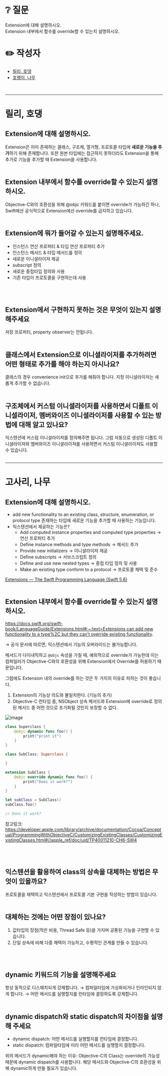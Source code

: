 # ❔ 질문
Extension에 대해 설명하시오. <br />
Extension 내부에서 함수를 override할 수 있는지 설명하시오.<br />

# ✏️ 작성자
- [릴리, 호댕](#릴리-호댕)
- [호랭이, 나무](#호랭이-나무)
<br />

---

# 릴리, 호댕
## Extension에 대해 설명하시오.

Extension은 이미 존재하는 클래스, 구조체, 열거형, 프로토콜 타입에 **새로운 기능을 추가**하기 위해 존재합니다. 또한 원본 타입에는 접근하지 못하더라도 Extension을 통해 추가로 기능을 추가할 때 Extension을 사용합니다. 
<br />
<br />

## Extension 내부에서 함수를 override할 수 있는지 설명하시오.

Objective-C와의 호환성을 위해 @objc 키워드를 붙이면 override가 가능하긴 하나, Swift에선 공식적으로 Extension에선 override를 금지하고 있습니다.
<br />
<br />

## Extension에 뭐가 들어갈 수 있는지 설명해주세요.

- 인스턴스 연산 프로퍼티 & 타입 연산 프로퍼티 추가
- 인스턴스 메서드 & 타입 메서드를 정의
- 새로운 이니셜라이져 제공
- subscript 정의
- 새로운 중첩타입 정의와 사용
- 기존 타입이 프로토콜을 구현하는데 사용
<br />
<br />

## Extension에서 구현하지 못하는 것은 무엇이 있는지 설명해주세요

저장 프로퍼티, property observer는 안됩니다.
<br />
<br />

## 클래스에서 Extension으로 이니셜라이저를 추가하려면 어떤 형태로 추가를 해야 하는지 아시나요?

클래스의 경우 convenience init으로 추가를 해줘야 합니다. 지정 이니셜라이저는 새롭게 추가할 수 없습니다.
<br />
<br />

## 구조체에서 커스텀 이니셜라이저를 사용하면서 디폴트 이니셜라이저, 멤버와이즈 이니셜라이저를 사용할 수 있는 방법에 대해 알고 있나요?

익스텐션에 커스텀 이니셜라이져를 정의해주면 됩니다. 그럼 자동으로 생성된 디폴트 이니셜라이져와 멤버와이즈 이니셜라이져를 사용하면서 커스텀 이니셜라이져도 사용할 수 있습니다.
<br />
<br />

---

# 고사리, 나무
## Extension에 대해 설명하시오.

- add new functionality to an existing class, structure, enumeration, or protocol type
존재하는 타입에 새로운 기능을 추가할 때 사용하는 기능입니다.
- 익스텐션에서 제공하는 기능은?
    - Add computed instance properties and computed type properties
    → 연산 프로퍼티 추가
    - Define instance methods and type methods
    → 메서드 추가
    - Provide new initializers
    → 이니셜라이저 제공
    - Define subscripts
    → 서브스크립트 정의
    - Define and use new nested types
    → 중첩 타입 정의 및 사용
    - Make an existing type conform to a protocol
    → 프로토콜 채택 및 준수

[Extensions — The Swift Programming Language (Swift 5.6)](https://docs.swift.org/swift-book/LanguageGuide/Extensions.html)
<br />
<br />

## Extension 내부에서 함수를 override할 수 있는지 설명하시오.

[https://docs.swift.org/swift-book/LanguageGuide/Extensions.html#:~:text=Extensions can add new functionality to a type%2C but they can’t override existing functionality](https://docs.swift.org/swift-book/LanguageGuide/Extensions.html#:~:text=Extensions%20can%20add%20new%20functionality%20to%20a%20type%2C%20but%20they%20can%E2%80%99t%20override%20existing%20functionality).

→ 공식 문서에 따르면, 익스텐션에서 기능의 오버라이드는 불가능합니다.

메서드가 다이내믹하고 `@objc` 속성을 가질 때, 예외적으로 override가 가능한데 이는 컴파일러가 Objective-C와의 호환성을 위해 Extension에서 Override를 허용하기 때문입니다. 

그럼에도 Extension 내의 override를 하는 것은 두 가지의 이유로 피하는 것이 좋습니다.

1. Extension의 기능상 의도와 불일치한다. (기능의 추가)
2. Objective-C 런타임 중, NSObject 상속 메서드와 Extension에 override로 정의된 메서드 중 어떤 것으로 초기화될 것인지 보장할 수 없다.

<img alt="image" src="https://user-images.githubusercontent.com/73867548/188714400-bc377280-25ed-41af-87dc-8e769aee3d22.png">

```swift
class Superclass {
    @objc dynamic func foo() {
        print("print it")
    }
}

class SubClass: Superclass {

}

extension SubClass {
    @objc override dynamic func foo() {
        print("Does it work?")
    }
}

let subClass = SubClass()
subClass.foo()

// Does it work?
```

참고링크: https://developer.apple.com/library/archive/documentation/Cocoa/Conceptual/ProgrammingWithObjectiveC/CustomizingExistingClasses/CustomizingExistingClasses.html#//apple_ref/doc/uid/TP40011210-CH6-SW4

<br />
<br />


## 익스텐션을 활용하여 class의 상속을 대체하는 방법은 무엇이 있을까요?

프로토콜을 채택하고 익스텐션에서 프로토콜 기본 구현을 작성하는 방법이 있습니다.
<br />
<br />

## 대체하는 것에는 어떤 장점이 있나요?

1. 값타입의 장점(적은 비용, Thread Safe 등)을 가지며 공통된 기능을 구현할 수 있습니다.
2. 단일 상속에 비해 다중 채택이 가능하고, 수평적인 관계를 만들 수 있습니다.
<br />
<br />

## dynamic 키워드의 기능을 설명해주세요

항상 동적으로 디스패치되게 강제합니다. → 컴파일타임에 가상화되거나 인라인되지 않게 합니다.
→ 어떤 메서드를 실행할지를 런타임에 결정하도록 강제합니다.
<br />
<br />

## dynamic dispatch와 static dispatch의 차이점을 설명해 주세요

- dynamic dispatch: 어떤 메서드를 실행할지를 런타임에 결정합니다.
- static dispatch: 컴파일타임에 미리 어떤 메서드를 실행할지 결정합니다.

위의 메서드가 dynamic해야 하는 이유: Objective-C의 Class는 override의 가능성 때문에 dynamic dispatch를 사용합니다. 해당 메서드와 Objective-C의 호환성을 위해 dynamic하게 만들 필요가 있습니다.
<br />
<br />
